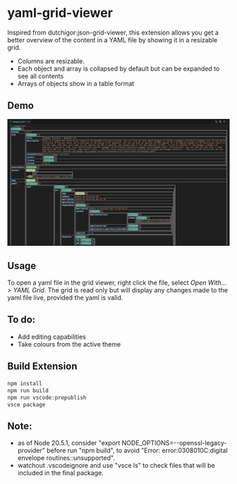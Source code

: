 # yaml-grid-viewer
Inspired from dutchigor:json-grid-viewer, this extension allows you get a better overview of the content in a YAML file by showing it in a resizable grid.
- Columns are resizable.
- Each object and array is collapsed by default but can be expanded to see all contents
- Arrays of objects show in a table format

## Demo
![demo](./demo.webp)

## Usage
To open a yaml file in the grid viewer, right click the file, select *Open With... > YAML Grid*. The grid is read only but will display any changes made to the yaml file live, provided the yaml is valid.

## To do:
- Add editing capabilities
- Take colours from the active theme

## Build Extension
```
npm install
npm run build
npm run vscode:prepublish
vsce package
```

## Note:
- as of Node 20.5.1, consider "export NODE_OPTIONS=--openssl-legacy-provider" before run "npm build", to avoid "Error: error:0308010C:digital envelope routines::unsupported".
- watchout .vscodeignore and use "vsce ls" to check files that will be included in the final package.
